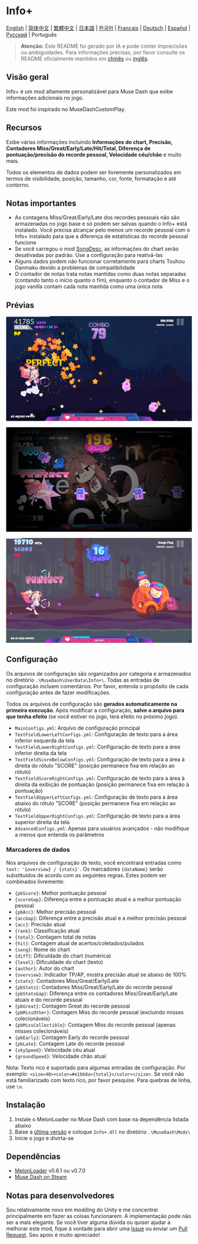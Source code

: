 # Info+

[English](README.md) | [简体中文](README_zh.md) | [繁體中文](README_zh-TW.md) | [日本語](README_ja.md) | [한국어](README_ko.md) | [Français](README_fr.md) | [Deutsch](README_de.md) | [Español](README_es.md) | [Русский](README_ru.md) | Português

> **Atenção:** Este README foi gerado por IA e pode conter imprecisões ou ambiguidades. Para informações precisas, por favor consulte os README oficialmente mantidos em [chinês](README_zh.md) ou [inglês](README.md).

## Visão geral

Info+ é um mod altamente personalizável para Muse Dash que exibe informações adicionais no jogo.

Este mod foi inspirado no MuseDashCustomPlay.

## Recursos

Exibe várias informações incluindo **Informações do chart, Precisão, Contadores Miss/Great/Early/Late/Hit/Total, Diferença de pontuação/precisão do recorde pessoal, Velocidade céu/chão** e muito mais.

Todos os elementos de dados podem ser livremente personalizados em termos de visibilidade, posição, tamanho, cor, fonte, formatação e até contorno.

## Notas importantes

- As contagens Miss/Great/Early/Late dos recordes pessoais não são armazenadas no jogo base e só podem ser salvas quando o Info+ está instalado. Você precisa alcançar pelo menos um recorde pessoal com o Info+ instalado para que a diferença de estatísticas do recorde pessoal funcione
- Se você carregou o mod [SongDesc](https://github.com/mdmods/songdesc), as informações do chart serão desativadas por padrão. Use a configuração para reativá-las
- Alguns dados podem não funcionar corretamente para charts Touhou Danmaku devido a problemas de compatibilidade
- O contador de notas trata notas mantidas como duas notas separadas (contando tanto o início quanto o fim), enquanto o contador de Miss e o jogo vanilla contam cada nota mantida como uma única nota

## Prévias

![Prévia 1](Static/Preview1.webp)

![Prévia 2](Static/Preview2.webp)

![Prévia 3](Static/Preview3.webp)

## Configuração

Os arquivos de configuração são organizados por categoria e armazenados no diretório
`.\MuseDash\UserData\Info+\`. Todas as entradas de configuração incluem comentários. Por favor, entenda o propósito de cada configuração antes de fazer modificações.

Todos os arquivos de configuração são **gerados automaticamente na primeira execução**. Após modificar a configuração, **salve o arquivo para que tenha efeito** (se você estiver no jogo, terá efeito no próximo jogo).

- `MainConfigs.yml`: Arquivo de configuração principal
- `TextFieldLowerLeftConfigs.yml`: Configuração de texto para a área inferior esquerda da tela
- `TextFieldLowerRightConfigs.yml`: Configuração de texto para a área inferior direita da tela
- `TextFieldScoreBelowConfigs.yml`: Configuração de texto para a área à direita do rótulo "SCORE" (posição permanece fixa em relação ao rótulo)
- `TextFieldScoreRightConfigs.yml`: Configuração de texto para a área à direita da exibição de pontuação (posição permanece fixa em relação à pontuação)
- `TextFieldUpperLeftConfigs.yml`: Configuração de texto para a área abaixo do rótulo "SCORE" (posição permanece fixa em relação ao rótulo)
- `TextFieldUpperRightConfigs.yml`: Configuração de texto para a área superior direita da tela
- `AdvancedConfigs.yml`: Apenas para usuários avançados - não modifique a menos que entenda os parâmetros

### Marcadores de dados

Nos arquivos de configuração de texto, você encontrará entradas como `text: '{overview} / {stats}'`. Os
marcadores `{dataName}` serão substituídos de acordo com as seguintes regras. Estes podem ser combinados livremente:

- `{pbScore}`: Melhor pontuação pessoal
- `{scoreGap}`: Diferença entre a pontuação atual e a melhor pontuação pessoal
- `{pbAcc}`: Melhor precisão pessoal
- `{accGap}`: Diferença entre a precisão atual e a melhor precisão pessoal  
- `{acc}`: Precisão atual
- `{rank}`: Classificação atual
- `{total}`: Contagem total de notas
- `{hit}`: Contagem atual de acertos/coletados/pulados
- `{song}`: Nome do chart
- `{diff}`: Dificuldade do chart (numérica)
- `{level}`: Dificuldade do chart (texto)
- `{author}`: Autor do chart
- `{overview}`: Indicador TP/AP, mostra precisão atual se abaixo de 100%
- `{stats}`: Contadores Miss/Great/Early/Late
- `{pbStats}`: Contadores Miss/Great/Early/Late do recorde pessoal
- `{pbStatsGap}`: Diferença entre os contadores Miss/Great/Early/Late atuais e do recorde pessoal
- `{pbGreat}`: Contagem Great do recorde pessoal
- `{pbMissOther}`: Contagem Miss do recorde pessoal (excluindo misses colecionáveis)
- `{pbMissCollectible}`: Contagem Miss do recorde pessoal (apenas misses colecionáveis)
- `{pbEarly}`: Contagem Early do recorde pessoal
- `{pbLate}`: Contagem Late do recorde pessoal
- `{skySpeed}`: Velocidade céu atual
- `{groundSpeed}`: Velocidade chão atual

Nota: Texto rico é suportado para algumas entradas de configuração. Por exemplo:
`<size=40><color=#e1bb8a>{total}</color></size>`. Se você não está familiarizado com texto rico, por favor pesquise. Para quebras de linha, use `\n`.

## Instalação

1. Instale o MelonLoader no Muse Dash com base na dependência listada abaixo
2. Baixe a [última versão](https://github.com/KARPED1EM/MuseDashInfoPlus/releases) e coloque `Info+.dll` no diretório `.\MuseDash\Mods\`
3. Inicie o jogo e divirta-se

## Dependências

- [MelonLoader](https://github.com/LavaGang/MelonLoader/releases) v0.6.1 ou v0.7.0
- [Muse Dash on Steam](https://store.steampowered.com/app/774171/Muse_Dash/)

## Notas para desenvolvedores

Sou relativamente novo em modding do Unity e me concentrei principalmente em fazer as coisas funcionarem. A implementação pode não ser a mais elegante. Se você tiver alguma dúvida ou quiser ajudar a melhorar este mod, fique à vontade para abrir uma [Issue](https://github.com/KARPED1EM/MuseDashInfoPlus/issues/new) ou enviar um [Pull Request](https://github.com/KARPED1EM/MuseDashInfoPlus/compare). Seu apoio é muito apreciado!
